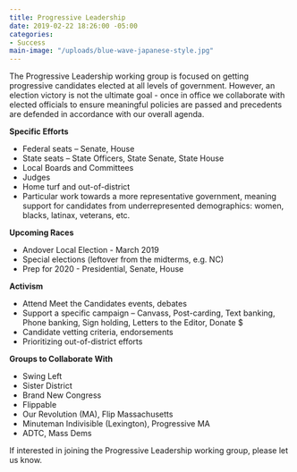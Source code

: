 ```yaml
---
title: Progressive Leadership
date: 2019-02-22 18:26:00 -05:00
categories:
- Success
main-image: "/uploads/blue-wave-japanese-style.jpg"
---
```


The Progressive Leadership working group is focused on getting progressive candidates elected at all levels of government. However, an election victory is not the ultimate goal - once in office we collaborate with elected officials to ensure meaningful policies are passed and precedents are defended in accordance with our overall agenda. 

**Specific Efforts**
* Federal seats – Senate, House
* State seats – State Officers, State Senate, State House
* Local Boards and Committees
* Judges
* Home turf and out-of-district
* Particular work towards a more representative government, meaning support for candidates from underrepresented demographics: women, blacks, latinax, veterans, etc. 

**Upcoming Races**
* Andover Local Election - March 2019
* Special elections (leftover from the midterms, e.g. NC)
* Prep for 2020 - Presidential, Senate, House

**Activism**
* Attend Meet the Candidates events, debates
* Support a specific campaign – Canvass, Post-carding, Text banking, Phone banking, Sign holding, Letters to the Editor, Donate $
* Candidate vetting criteria, endorsements
* Prioritizing out-of-district efforts

**Groups to Collaborate With**
* Swing Left
* Sister District
* Brand New Congress
* Flippable
* Our Revolution (MA), Flip Massachusetts
* Minuteman Indivisible (Lexington), Progressive MA
* ADTC, Mass Dems

If interested in joining the Progressive Leadership working group, please let us know. 